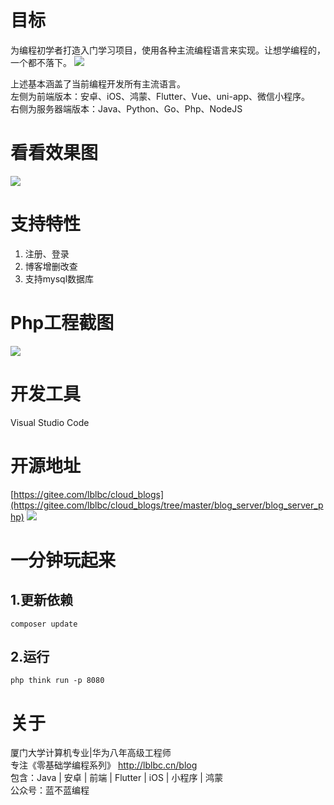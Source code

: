 
# 目标
为编程初学者打造入门学习项目，使用各种主流编程语言来实现。让想学编程的，一个都不落下。
![](https://img-blog.csdnimg.cn/ad1389e112e64cc8bd513d75b8453b46.png)

上述基本涵盖了当前编程开发所有主流语言。  
左侧为前端版本：安卓、iOS、鸿蒙、Flutter、Vue、uni-app、微信小程序。  
右侧为服务器端版本：Java、Python、Go、Php、NodeJS
# 看看效果图
![](https://img-blog.csdnimg.cn/1d636de117a54716a70c1ef2ebc21c9e.png)
# 支持特性
1. 注册、登录
2. 博客增删改查
3. 支持mysql数据库
# Php工程截图
![](https://img-blog.csdnimg.cn/bec951f2df674ba28815ee3229c612bd.png)
# 开发工具
Visual Studio Code
# 开源地址
[https://gitee.com/lblbc/cloud_blogs](https://gitee.com/lblbc/cloud_blogs/tree/master/blog_server/blog_server_php)
![](https://img-blog.csdnimg.cn/22b5ac80637d4778bb1e073284bcdd26.png)
# 一分钟玩起来
## 1.更新依赖
```
composer update
```

## 2.运行
```
php think run -p 8080
```
# 关于
厦门大学计算机专业|华为八年高级工程师   
专注《零基础学编程系列》  http://lblbc.cn/blog  
包含：Java | 安卓 | 前端 | Flutter | iOS | 小程序 | 鸿蒙  
公众号：蓝不蓝编程

